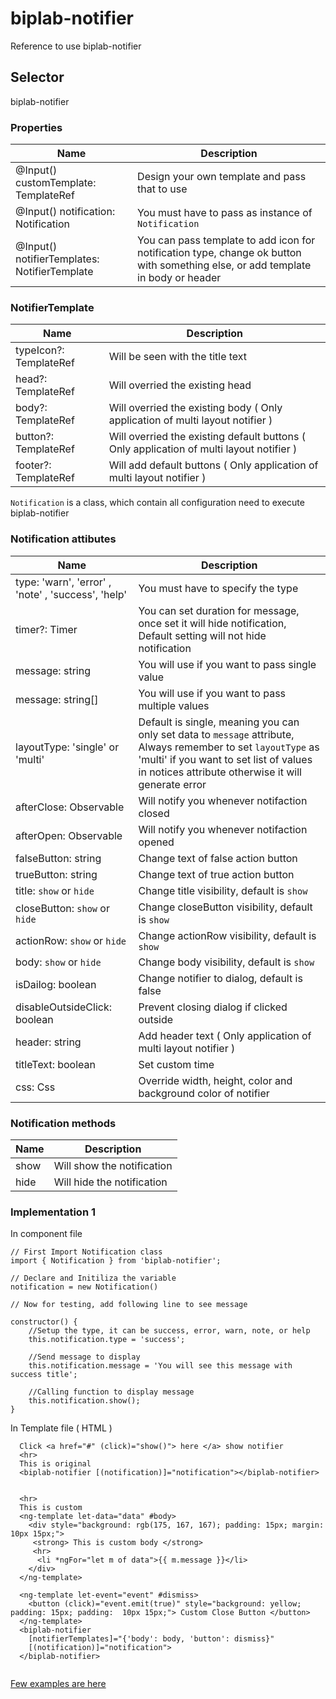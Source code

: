 # biplab-notifier
Reference to use biplab-notifier

## Selector
biplab-notifier

### Properties
|   Name    | Description|
|-----------|-------------|
|  @Input() customTemplate: TemplateRef<any> | Design your own template and pass that to use |
|  @Input() notification: Notification | You must have to pass as instance of `Notification` |
|  @Input() notifierTemplates: NotifierTemplate | You can pass template to add icon for notification type, change ok button with something else, or add template in body or header |

### NotifierTemplate
|   Name    | Description|
|-----------|-------------|
| typeIcon?: TemplateRef<any> | Will be seen with the title text |
| head?: TemplateRef<any> | Will overried the existing head |
| body?: TemplateRef<any> | Will overried the existing body ( Only application of multi layout notifier ) |
| button?: TemplateRef<any> | Will overried the existing default buttons ( Only application of multi layout notifier ) |
| footer?: TemplateRef<any> | Will add default buttons ( Only application of multi layout notifier ) |

`Notification` is a class, which contain all configuration need to execute biplab-notifier

### Notification attibutes
|   Name    | Description|
|-----------|-------------|
|  type: 'warn', 'error' , 'note' , 'success', 'help' | You must have to specify the type |
|  timer?: Timer | You can set duration for message, once set it will hide notification, Default setting will not hide notification  |
|  message: string | You will use if you want  to pass single value |
|  message: string[] | You will use if you want to pass multiple values |
|  layoutType: 'single' or 'multi' | Default is single, meaning you can only set data to `message` attribute, Always remember to set `layoutType` as 'multi' if you want to set list of values in notices attribute otherwise it will generate error |
| afterClose: Observable<boolean> | Will notify you whenever notifaction closed |
| afterOpen: Observable<boolean> | Will notify you whenever notifaction opened |
| falseButton: string | Change text of false action button  |
| trueButton: string | Change text of true action button |
| title: `show` or `hide` | Change title visibility, default is `show` |
| closeButton: `show` or `hide`| Change closeButton visibility, default is `show` |
| actionRow: `show` or `hide`| Change actionRow visibility, default is `show` |
| body: `show` or `hide`| Change body visibility, default is `show`  |
| isDailog: boolean | Change notifier to dialog, default is false  |
| disableOutsideClick: boolean| Prevent closing dialog if clicked outside  |
| header: string| Add header text ( Only application of multi layout notifier ) |
| titleText: boolean| Set custom time |
| css: Css| Override  width, height, color and background color of notifier |


### Notification methods
|   Name    | Description|
|-----------|-------------|
|  show | Will show the notification |
|  hide | Will hide the notification |


### Implementation 1
In component file
```
// First Import Notification class
import { Notification } from 'biplab-notifier';

// Declare and Initiliza the variable
notification = new Notification()

// Now for testing, add following line to see message

constructor() {
    //Setup the type, it can be success, error, warn, note, or help
    this.notification.type = 'success';

    //Send message to display
    this.notification.message = 'You will see this message with success title';

    //Calling function to display message
    this.notification.show();
}

```
In Template file ( HTML )
``` 
  Click <a href="#" (click)="show()"> here </a> show notifier
  <hr>
  This is original 
  <biplab-notifier [(notification)]="notification"></biplab-notifier>


  <hr>
  This is custom 
  <ng-template let-data="data" #body>
    <div style="background: rgb(175, 167, 167); padding: 15px; margin:  10px 15px;">
     <strong> This is custom body </strong>
     <hr>
      <li *ngFor="let m of data">{{ m.message }}</li>
    </div>
  </ng-template>

  <ng-template let-event="event" #dismiss>
    <button (click)="event.emit(true)" style="background: yellow; padding: 15px; padding:  10px 15px;"> Custom Close Button </button>
  </ng-template>
  <biplab-notifier
    [notifierTemplates]="{'body': body, 'button': dismiss}"
    [(notification)]="notification">
  </biplab-notifier>
  
```

[Few examples are here ](https://stackblitz.com/edit/biplab-notifier-custom-template)
